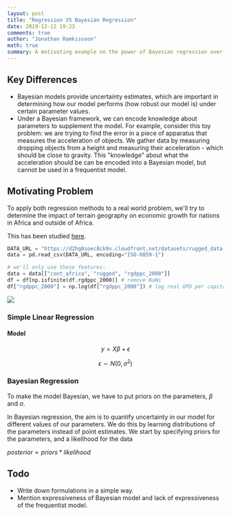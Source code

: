 ```yaml
---
layout: post
title: "Regression VS Bayesian Regression"
date: 2019-12-12 19:23
comments: true
author: "Jonathan Ramkissoon"
math: true
summary: A motivating example on the power of Bayesian regression over simple linear regression.
---
```


## Key Differences
- Bayesian models provide uncertainty estimates, which are important in determining how our model performs (how robust our model is) under certain parameter values.
- Under a Bayesian framework, we can encode knowledge about parameters to supplement the model. For example, consider this toy problem: we are trying to find the error in a piece of apparatus that measures the acceleration of objects. We gather data by measuring dropping objects from a height and measuring their acceleration - which should be close to gravity. This "knowledge" about what the acceleration should be can be encoded into a Bayesian model, but cannot be used in a frequentist model.


## Motivating Problem

To apply both regression methods to a real world problem, we'll try to determine the impact of terrain geography on economic growth for nations in Africa and outside of Africa.

This has been studied [here](https://diegopuga.org/papers/rugged.pdf).

```python
DATA_URL = "https://d2hg8soec8ck9v.cloudfront.net/datasets/rugged_data.csv"
data = pd.read_csv(DATA_URL, encoding="ISO-8859-1")

# we'll only use these features:
data = data[["cont_africa", "rugged", "rgdppc_2000"]]
df = df[np.isfinite(df.rgdppc_2000)] # remove NaNs
df["rgdppc_2000"] = np.log(df["rgdppc_2000"]) # log real GPD per capita
```

![](regression_VS_bayesian_regression_files/output_2_0.png)


### Simple Linear Regression
#### Model

$$ y = X\beta + \epsilon $$

$$ \epsilon \sim N(0, \sigma^{2}) $$

### Bayesian Regression

To make the model Bayesian, we have to put priors on the parameters, $\beta$ and $\sigma$.


In Bayesian regression, the aim is to quantify uncertainty in our model for different values of our parameters. We do this by learning distributions of the parameters instead of point estimates.
We start by specifying priors for the parameters, and a likelihood for the data

$posterior \propto priors * likelihood$

## Todo
- Write down formulations in a simple way.
- Mention expressiveness of Bayesian model and lack of expressiveness of the frequentist model.
